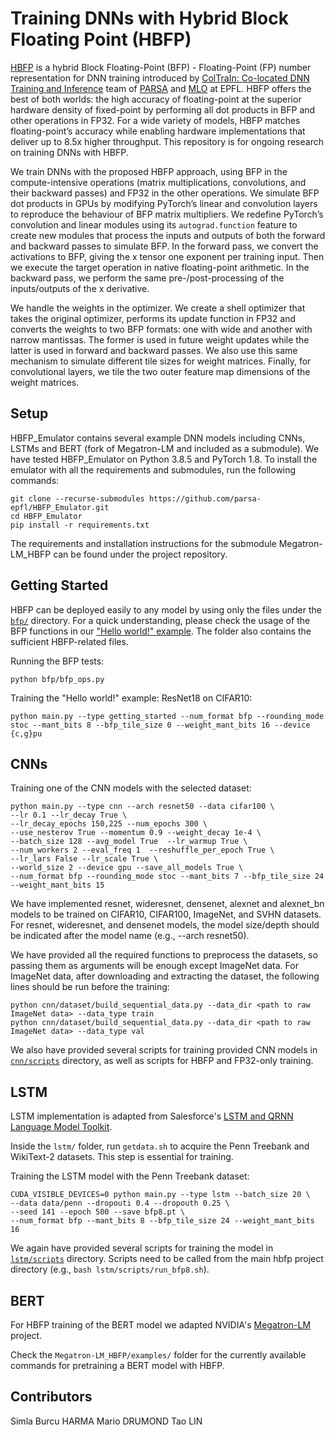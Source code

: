 # Training DNNs with Hybrid Block Floating Point (HBFP)
[HBFP](https://papers.nips.cc/paper/2018/file/6a9aeddfc689c1d0e3b9ccc3ab651bc5-Paper.pdf) is a hybrid Block Floating-Point (BFP) - Floating-Point (FP) number representation for DNN training introduced by [ColTraIn: Co-located DNN Training and Inference](https://parsa.epfl.ch/coltrain/) team of [PARSA](https://parsa.epfl.ch/) and [MLO](https://www.epfl.ch/labs/mlo/) at EPFL. HBFP offers the best of both worlds: the high accuracy of floating-point at the superior hardware density of fixed-point by performing all dot products in BFP and other operations in FP32. For a wide variety of models, HBFP matches floating-point’s accuracy while enabling hardware implementations that deliver up to 8.5x higher throughput. This repository is for ongoing research on training DNNs with HBFP.

We train DNNs with the proposed HBFP approach, using BFP in the compute-intensive operations (matrix multiplications, convolutions, and their backward passes) and FP32 in the other operations. We simulate BFP dot products in GPUs by modifying PyTorch’s linear and convolution layers to reproduce the behaviour of BFP matrix multipliers. We redefine PyTorch’s convolution and linear modules using its `autograd.function` feature to create new modules that process the inputs and outputs of both the forward and backward passes to simulate BFP. In the forward pass, we convert the activations to BFP, giving the x tensor one exponent per training input. Then we execute the target operation in native floating-point arithmetic. In the backward pass, we perform the same pre-/post-processing of the inputs/outputs of the x derivative.

We handle the weights in the optimizer. We create a shell optimizer that takes the original optimizer, performs its update function in FP32 and converts the weights to two BFP formats: one with wide and another with narrow mantissas. The former is used in future weight updates while the latter is used in forward and backward passes. We also use this same mechanism to simulate different tile sizes for weight matrices. Finally, for convolutional layers, we tile the two outer feature map dimensions of the weight matrices.

## Setup
HBFP_Emulator contains several example DNN models including CNNs, LSTMs and BERT (fork of Megatron-LM and included as a submodule). We have tested HBFP_Emulator on Python 3.8.5 and PyTorch 1.8. To install the emulator with all the requirements and submodules, run the following commands:
```
git clone --recurse-submodules https://github.com/parsa-epfl/HBFP_Emulator.git
cd HBFP_Emulator
pip install -r requirements.txt
```
The requirements and installation instructions for the submodule Megatron-LM_HBFP can be found under the project repository.

## Getting Started
HBFP can be deployed easily to any model by using only the files under the [`bfp/`](./bfp) directory. For a quick understanding, please check the usage of the
BFP functions in our ["Hello world!" example](./getting_started/). The folder also contains the sufficient HBFP-related files.

Running the BFP tests:
```
python bfp/bfp_ops.py
```
Training the "Hello world!" example: ResNet18 on CIFAR10:
```
python main.py --type getting_started --num_format bfp --rounding_mode stoc --mant_bits 8 --bfp_tile_size 0 --weight_mant_bits 16 --device {c,g}pu
```

## CNNs
Training one of the CNN models with the selected dataset:
```
python main.py --type cnn --arch resnet50 --data cifar100 \
--lr 0.1 --lr_decay True \
--lr_decay_epochs 150,225 --num_epochs 300 \
--use_nesterov True --momentum 0.9 --weight_decay 1e-4 \
--batch_size 128 --avg_model True  --lr_warmup True \
--num_workers 2 --eval_freq 1  --reshuffle_per_epoch True \
--lr_lars False --lr_scale True \
--world_size 2 --device gpu --save_all_models True \
--num_format bfp --rounding_mode stoc --mant_bits 7 --bfp_tile_size 24  --weight_mant_bits 15
```
We have implemented resnet, wideresnet, densenet, alexnet and alexnet_bn models to be trained on CIFAR10, CIFAR100, ImageNet, and SVHN datasets. For resnet, wideresnet, and densenet models, the model size/depth should be indicated after the model name (e.g., --arch resnet50).

We have provided all the required functions to preprocess the datasets, so passing them as arguments will be enough except ImageNet data. For ImageNet data, after downloading and extracting the dataset, the following lines should be run before the training:
```
python cnn/dataset/build_sequential_data.py --data_dir <path to raw ImageNet data> --data_type train
python cnn/dataset/build_sequential_data.py --data_dir <path to raw ImageNet data> --data_type val
```
We also have provided several scripts for training provided CNN models in [`cnn/scripts`](./cnn/scripts) directory, as well as scripts for HBFP and FP32-only training.

## LSTM
LSTM implementation is adapted from Salesforce's [LSTM and QRNN Language Model Toolkit](https://github.com/salesforce/awd-lstm-lm).

Inside the `lstm/` folder, run `getdata.sh` to acquire the Penn Treebank and WikiText-2 datasets. This step is essential for training.

Training the LSTM model with the Penn Treebank dataset:
```
CUDA_VISIBLE_DEVICES=0 python main.py --type lstm --batch_size 20 \
--data data/penn --dropouti 0.4 --dropouth 0.25 \
--seed 141 --epoch 500 --save bfp8.pt \
--num_format bfp --mant_bits 8 --bfp_tile_size 24 --weight_mant_bits 16
```

We again have provided several scripts for training the model in [`lstm/scripts`](./lstm/scripts) directory. Scripts need to be called from the main hbfp project directory (e.g., `bash lstm/scripts/run_bfp8.sh`).

## BERT
For HBFP training of the BERT model we adapted NVIDIA's [Megatron-LM](https://github.com/NVIDIA/Megatron-LM/) project.

Check the `Megatron-LM_HBFP/examples/` folder for the currently available commands for pretraining a BERT model with HBFP.

## Contributors
Simla Burcu HARMA
Mario DRUMOND
Tao LIN
